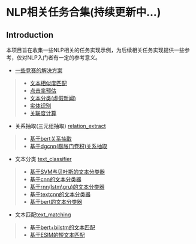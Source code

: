 # NLP相关任务合集(持续更新中...)
## Introduction
本项目旨在收集一些NLP相关的任务实现示例，为后续相关任务实现提供一些参考，仅对NLP入门者有一定的参考意义。
*  [一些竞赛的解决方案](https://github.com/xiaoxiong74/SomeNlp/tree/master/some_solutions)
> *  [文本相似度匹配](https://github.com/xiaoxiong74/SomeNlp/tree/master/some_solutions)
> *  [点击率预估](https://github.com/xiaoxiong74/SomeNlp/tree/master/some_solutions)
> *  [文本分类(虚假新闻)](https://github.com/xiaoxiong74/SomeNlp/tree/master/some_solutions)
> *  [实体识别](https://github.com/xiaoxiong74/SomeNlp/tree/master/some_solutions)
> *  [关联度计算](https://github.com/xiaoxiong74/SomeNlp/tree/master/some_solutions)
* 关系抽取(三元组抽取)  [relation_extract](https://github.com/xiaoxiong74/SomeNlp/tree/master/relation_extract)
> * [基于bert关系抽取](https://github.com/xiaoxiong74/SomeNlp/tree/master/relation_extract/bert_relation_extract.py)
> * [基于dgcnn(膨胀门卷积)关系抽取](https://github.com/xiaoxiong74/SomeNlp/tree/master/relation_extract/dgcnn_without_ds.py)
* 文本分类 [text_classifier](https://github.com/xiaoxiong74/SomeNlp/tree/master/text_classifier)
> * [基于SVM与贝叶斯的文本分类器](https://github.com/xiaoxiong74/SomeNlp/blob/master/text_classifier/svm_and_bayes_classfier.py)
> * [基于cnn的文本分类器](https://github.com/xiaoxiong74/SomeNlp/blob/master/text_classifier/cnn_classifier.py)
> * [基于rnn(lstm\gru)的文本分类器](https://github.com/xiaoxiong74/SomeNlp/blob/master/text_classifier/rnn_classifier.py)
> * [基于textcnn的文本分类器](https://github.com/xiaoxiong74/SomeNlp/blob/master/text_classifier/textcnn_classifier.py)
> * [基于bert的文本分类器](https://github.com/xiaoxiong74/SomeNlp/blob/master/text_classifier/bert_classifier.py)
* 文本匹配[text_matching](https://github.com/xiaoxiong74/SomeNlp/blob/master/text_matching)
> * [基于bert+bilstm的文本匹配](https://github.com/xiaoxiong74/SomeNlp/blob/master/text_matching/ada_bert_classfier.py)
> * [基于ESIM的短文本匹配](https://github.com/xiaoxiong74/SomeNlp/blob/master/text_matching/esim.py)
